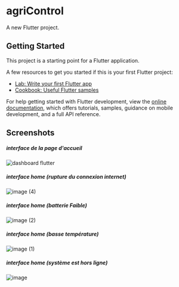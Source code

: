 # agriControl

A new Flutter project.

## Getting Started

This project is a starting point for a Flutter application.

A few resources to get you started if this is your first Flutter project:

- [Lab: Write your first Flutter app](https://docs.flutter.dev/get-started/codelab)
- [Cookbook: Useful Flutter samples](https://docs.flutter.dev/cookbook)

For help getting started with Flutter development, view the
[online documentation](https://docs.flutter.dev/), which offers tutorials,
samples, guidance on mobile development, and a full API reference.

## Screenshots

#####  interface de la page d'accueil

![dashboard flutter](https://github.com/Rabiezouita11/application-flutter-/assets/91283165/3be36e92-6cea-4158-a90c-17e72ecee733)

##### interface home (rupture du connexion internet)

![image (4)](https://github.com/Rabiezouita11/application-flutter-/assets/91283165/f17b5ae4-cdff-4ee7-a482-93fa30a26cbb)

##### interface home (batterie Faible)

![image (2)](https://github.com/Rabiezouita11/application-flutter-/assets/91283165/430067c4-5abf-4445-9b6c-b99df52916ac)

##### interface home (basse température)

![image (1)](https://github.com/Rabiezouita11/application-flutter-/assets/91283165/04065e68-f6a6-4bc8-8897-90cf5a8c68c0)

##### interface home (système est hors ligne)

![image](https://github.com/Rabiezouita11/application-flutter-/assets/91283165/5527dedf-376f-4a0b-ad1a-03f3fd0ce964)


